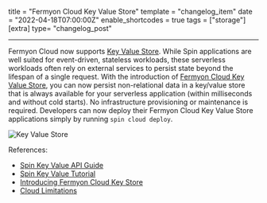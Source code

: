 title = "Fermyon Cloud Key Value Store"
template = "changelog_item"
date = "2022-04-18T07:00:00Z"
enable_shortcodes = true
tags = ["storage"]
[extra]
type= "changelog_post"

---

Fermyon Cloud now supports [Key Value Store](/spin/kv-store-api-guide). While Spin applications are well suited for event-driven, stateless workloads, these serverless workloads often rely on external services to persist state beyond the lifespan of a single request. With the introduction of [Fermyon Cloud Key Value Store](https://www.fermyon.com/blog/introducing-fermyon-cloud-key-value-store), you can now persist non-relational data in a key/value store that is always available for your serverless application (within milliseconds and without cold starts). No infrastructure provisioning or maintenance is required. Developers can now deploy their Fermyon Cloud Key Value Store applications simply by running `spin cloud deploy`.

<img src="https://www.fermyon.com/static/image/twc-introducing-fermyon-cloud-key-value-store.jpg" alt="Key Value Store">

<!-- break -->

References:

- [Spin Key Value API Guide](/spin/kv-store-api-guide) 
- [Spin Key Value Tutorial](/spin/key-value-store-tutorial)
- [Introducing Fermyon Cloud Key Store](https://www.fermyon.com/blog/introducing-fermyon-cloud-key-value-store)
- [Cloud Limitations](/cloud/faq)